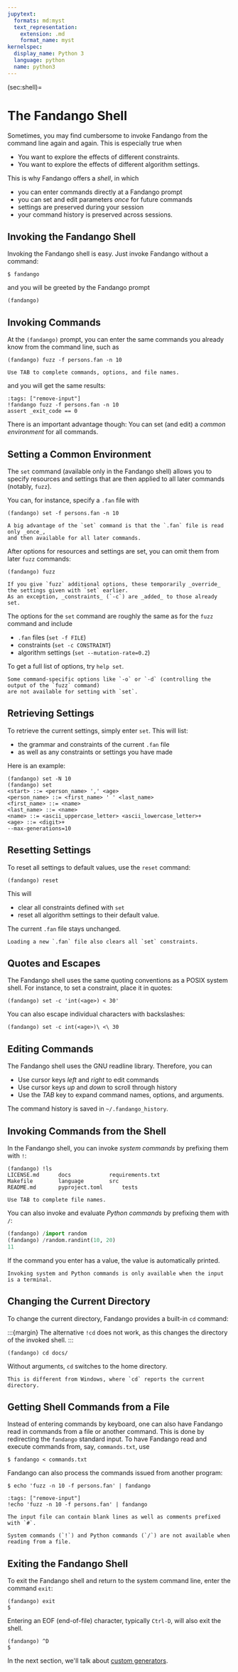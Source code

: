 ```yaml
---
jupytext:
  formats: md:myst
  text_representation:
    extension: .md
    format_name: myst
kernelspec:
  display_name: Python 3
  language: python
  name: python3
---
```


(sec:shell)=
# The Fandango Shell

Sometimes, you may find cumbersome to invoke Fandango from the command line again and again. This is especially true when

* You want to explore the effects of different constraints.
* You want to explore the effects of different algorithm settings.

This is why Fandango offers a _shell_, in which

* you can enter commands directly at a Fandango prompt
* you can set and edit parameters _once_ for future commands
* settings are preserved during your session
* your command history is preserved across sessions.


## Invoking the Fandango Shell

Invoking the Fandango shell is easy.
Just invoke Fandango without a command:

```shell
$ fandango
```

and you will be greeted by the Fandango prompt

```
(fandango)
```



## Invoking Commands

At the `(fandango)` prompt, you can enter the same commands you already know from the command line, such as

```
(fandango) fuzz -f persons.fan -n 10
```

```{tip}
Use TAB to complete commands, options, and file names.
```

and you will get the same results:

```{code-cell}
:tags: ["remove-input"]
!fandango fuzz -f persons.fan -n 10
assert _exit_code == 0
```

There is an important advantage though: You can set (and edit) a _common environment_ for all commands.


## Setting a Common Environment

The `set` command (available only in the Fandango shell) allows you to specify resources and settings that are then applied to all later commands (notably, `fuzz`).

You can, for instance, specify a `.fan` file with

```
(fandango) set -f persons.fan -n 10
```

```{note}
A big advantage of the `set` command is that the `.fan` file is read only _once_,
and then available for all later commands.
```

After options for resources and settings are set, you can omit them from later `fuzz` commands:

```
(fandango) fuzz
```

```{note}
If you give `fuzz` additional options, these temporarily _override_ the settings given with `set` earlier.
As an exception, _constraints_ (`-c`) are _added_ to those already set.
```

The options for the `set` command are roughly the same as for the `fuzz` command and include

* `.fan` files (`set -f FILE`)
* constraints (`set -c CONSTRAINT`)
* algorithm settings (`set --mutation-rate=0.2`)

To get a full list of options, try `help set`.

```{note}
Some command-specific options like `-o` or `-d` (controlling the output of the `fuzz` command)
are not available for setting with `set`.
```


## Retrieving Settings

To retrieve the current settings, simply enter `set`.
This will list:

* the grammar and constraints of the current `.fan` file
* as well as any constraints or settings you have made

Here is an example:
```
(fandango) set -N 10
(fandango) set
<start> ::= <person_name> ',' <age>
<person_name> ::= <first_name> ' ' <last_name>
<first_name> ::= <name>
<last_name> ::= <name>
<name> ::= <ascii_uppercase_letter> <ascii_lowercase_letter>+
<age> ::= <digit>+
--max-generations=10
```

## Resetting Settings

To reset all settings to default values, use the `reset` command:

```
(fandango) reset
```

This will

* clear all constraints defined with `set`
* reset all algorithm settings to their default value.

The current `.fan` file stays unchanged.

```{note}
Loading a new `.fan` file also clears all `set` constraints.
```


## Quotes and Escapes

The Fandango shell uses the same quoting conventions as a POSIX system shell.
For instance, to set a constraint, place it in quotes:

```
(fandango) set -c 'int(<age>) < 30'
```

You can also escape individual characters with backslashes:

```
(fandango) set -c int(<age>)\ <\ 30
```


## Editing Commands

The Fandango shell uses the GNU readline library.
Therefore, you can

* Use cursor keys _left_ and _right_ to edit commands
* Use cursor keys _up_ and _down_ to scroll through history
* Use the _TAB_ key to expand command names, options, and arguments.

The command history is saved in `~/.fandango_history`.


## Invoking Commands from the Shell

In the Fandango shell, you can invoke _system commands_ by prefixing them with `!`:

```
(fandango) !ls
LICENSE.md		docs			requirements.txt
Makefile		language		src
README.md		pyproject.toml		tests
```

```{tip}
Use TAB to complete file names.
```

You can also invoke and evaluate _Python commands_ by prefixing them with `/`:

```python
(fandango) /import random
(fandango) /random.randint(10, 20)
11
```

If the command you enter has a value, the value is automatically printed.

```{note}
Invoking system and Python commands is only available when the input is a terminal.
```


## Changing the Current Directory

To change the current directory, Fandango provides a built-in `cd` command:

:::{margin}
The alternative `!cd` does not work, as this changes the directory of the invoked shell.
:::

```
(fandango) cd docs/
```

Without arguments, `cd` switches to the home directory.

```{important}
This is different from Windows, where `cd` reports the current directory.
```


## Getting Shell Commands from a File

Instead of entering commands by keyboard, one can also have Fandango read in commands from a file or another command.
This is done by redirecting the `fandango` standard input.
To have Fandango read and execute commands from, say, `commands.txt`, use

```
$ fandango < commands.txt
```

Fandango can also process the commands issued from another program:

```
$ echo 'fuzz -n 10 -f persons.fan' | fandango
```

```{code-cell}
:tags: ["remove-input"]
!echo 'fuzz -n 10 -f persons.fan' | fandango
```

```{tip}
The input file can contain blank lines as well as comments prefixed with `#`.
```

```{note}
System commands (`!`) and Python commands (`/`) are not available when reading from a file.
```


## Exiting the Fandango Shell

To exit the Fandango shell and return to the system command line, enter the command `exit`:

```
(fandango) exit
$
```

Entering an EOF (end-of-file) character, typically `Ctrl-D`, will also exit the shell.

```
(fandango) ^D
$
```

In the next section, we'll talk about [custom generators](sec:generators).
